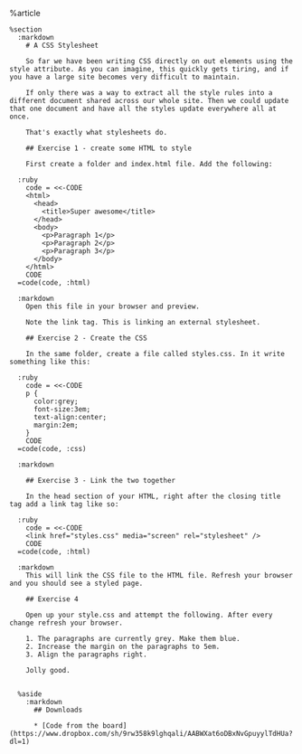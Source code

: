 %article
  
    %section
      :markdown
        # A CSS Stylesheet
  
        So far we have been writing CSS directly on out elements using the style attribute. As you can imagine, this quickly gets tiring, and if you have a large site becomes very difficult to maintain.
  
        If only there was a way to extract all the style rules into a different document shared across our whole site. Then we could update that one document and have all the styles update everywhere all at once.
  
        That's exactly what stylesheets do.
  
        ## Exercise 1 - create some HTML to style
  
        First create a folder and index.html file. Add the following:
  
      :ruby
        code = <<-CODE
        <html>
          <head>
            <title>Super awesome</title>
          </head>
          <body>
            <p>Paragraph 1</p>
            <p>Paragraph 2</p>
            <p>Paragraph 3</p>
          </body>
        </html>
        CODE
      =code(code, :html)
  
      :markdown
        Open this file in your browser and preview.
  
        Note the link tag. This is linking an external stylesheet.
  
        ## Exercise 2 - Create the CSS
  
        In the same folder, create a file called styles.css. In it write something like this:
  
      :ruby
        code = <<-CODE
        p {
          color:grey;
          font-size:3em;
          text-align:center;
          margin:2em;
        }
        CODE
      =code(code, :css)
  
      :markdown
  
        ## Exercise 3 - Link the two together
  
        In the head section of your HTML, right after the closing title tag add a link tag like so:
  
      :ruby
        code = <<-CODE
        <link href="styles.css" media="screen" rel="stylesheet" />
        CODE
      =code(code, :html)
  
      :markdown
        This will link the CSS file to the HTML file. Refresh your browser and you should see a styled page.
  
        ## Exercise 4
  
        Open up your style.css and attempt the following. After every change refresh your browser.
  
        1. The paragraphs are currently grey. Make them blue.
        2. Increase the margin on the paragraphs to 5em.
        3. Align the paragraphs right.
  
        Jolly good.
  
  
      %aside
        :markdown
          ## Downloads
  
          * [Code from the board](https://www.dropbox.com/sh/9rw358k9lghqali/AABWXat6oDBxNvGpuyylTdHUa?dl=1)
  